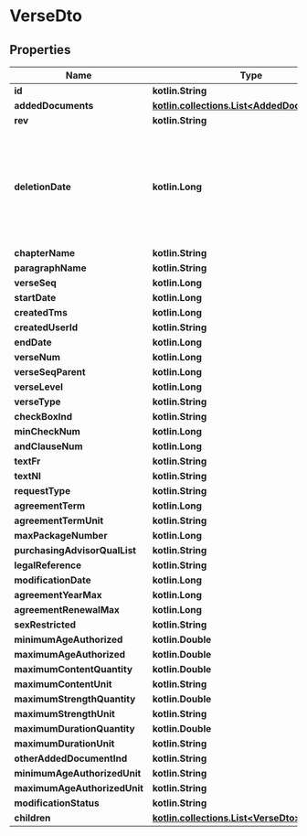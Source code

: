 
# VerseDto

## Properties
Name | Type | Description | Notes
------------ | ------------- | ------------- | -------------
**id** | **kotlin.String** |  |
**addedDocuments** | [**kotlin.collections.List&lt;AddedDocumentDto&gt;**](AddedDocumentDto.md) |  |
**rev** | **kotlin.String** |  |  [optional]
**deletionDate** | **kotlin.Long** | hard delete (unix epoch in ms) timestamp of the object. Filled automatically when deletePatient is called. |  [optional]
**chapterName** | **kotlin.String** |  |  [optional]
**paragraphName** | **kotlin.String** |  |  [optional]
**verseSeq** | **kotlin.Long** |  |  [optional]
**startDate** | **kotlin.Long** |  |  [optional]
**createdTms** | **kotlin.Long** |  |  [optional]
**createdUserId** | **kotlin.String** |  |  [optional]
**endDate** | **kotlin.Long** |  |  [optional]
**verseNum** | **kotlin.Long** |  |  [optional]
**verseSeqParent** | **kotlin.Long** |  |  [optional]
**verseLevel** | **kotlin.Long** |  |  [optional]
**verseType** | **kotlin.String** |  |  [optional]
**checkBoxInd** | **kotlin.String** |  |  [optional]
**minCheckNum** | **kotlin.Long** |  |  [optional]
**andClauseNum** | **kotlin.Long** |  |  [optional]
**textFr** | **kotlin.String** |  |  [optional]
**textNl** | **kotlin.String** |  |  [optional]
**requestType** | **kotlin.String** |  |  [optional]
**agreementTerm** | **kotlin.Long** |  |  [optional]
**agreementTermUnit** | **kotlin.String** |  |  [optional]
**maxPackageNumber** | **kotlin.Long** |  |  [optional]
**purchasingAdvisorQualList** | **kotlin.String** |  |  [optional]
**legalReference** | **kotlin.String** |  |  [optional]
**modificationDate** | **kotlin.Long** |  |  [optional]
**agreementYearMax** | **kotlin.Long** |  |  [optional]
**agreementRenewalMax** | **kotlin.Long** |  |  [optional]
**sexRestricted** | **kotlin.String** |  |  [optional]
**minimumAgeAuthorized** | **kotlin.Double** |  |  [optional]
**maximumAgeAuthorized** | **kotlin.Double** |  |  [optional]
**maximumContentQuantity** | **kotlin.Double** |  |  [optional]
**maximumContentUnit** | **kotlin.String** |  |  [optional]
**maximumStrengthQuantity** | **kotlin.Double** |  |  [optional]
**maximumStrengthUnit** | **kotlin.String** |  |  [optional]
**maximumDurationQuantity** | **kotlin.Double** |  |  [optional]
**maximumDurationUnit** | **kotlin.String** |  |  [optional]
**otherAddedDocumentInd** | **kotlin.String** |  |  [optional]
**minimumAgeAuthorizedUnit** | **kotlin.String** |  |  [optional]
**maximumAgeAuthorizedUnit** | **kotlin.String** |  |  [optional]
**modificationStatus** | **kotlin.String** |  |  [optional]
**children** | [**kotlin.collections.List&lt;VerseDto&gt;**](VerseDto.md) |  |  [optional]
